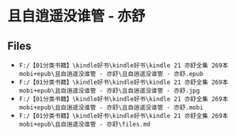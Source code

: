 # 且自逍遥没谁管 - 亦舒

## Files

- `F:/【01分类书籍】\kindle好书\kindle好书\kindle 21 亦舒全集 269本 mobi+epub\且自逍遥没谁管 - 亦舒\且自逍遥没谁管 - 亦舒.epub`
- `F:/【01分类书籍】\kindle好书\kindle好书\kindle 21 亦舒全集 269本 mobi+epub\且自逍遥没谁管 - 亦舒\且自逍遥没谁管 - 亦舒.jpg`
- `F:/【01分类书籍】\kindle好书\kindle好书\kindle 21 亦舒全集 269本 mobi+epub\且自逍遥没谁管 - 亦舒\且自逍遥没谁管 - 亦舒.mobi`
- `F:/【01分类书籍】\kindle好书\kindle好书\kindle 21 亦舒全集 269本 mobi+epub\且自逍遥没谁管 - 亦舒\files.md`
